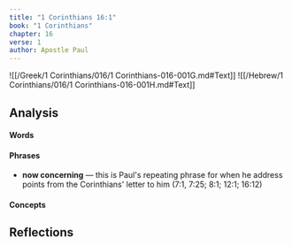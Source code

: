 ```yaml
---
title: "1 Corinthians 16:1"
book: "1 Corinthians"
chapter: 16
verse: 1
author: Apostle Paul
---
```

![[/Greek/1 Corinthians/016/1 Corinthians-016-001G.md#Text]]
![[/Hebrew/1 Corinthians/016/1 Corinthians-016-001H.md#Text]]

## Analysis

#### Words

#### Phrases
- **now concerning** — this is Paul's repeating phrase for when he address points from the Corinthians' letter to him (7:1, 7:25; 8:1; 12:1; 16:12)

#### Concepts

## Reflections
